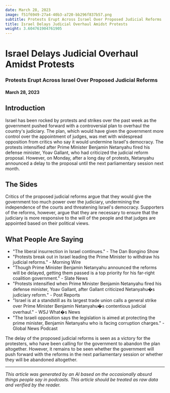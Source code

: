 ```yaml
---
date: March 28, 2023
image: f51f6949-27a4-40b3-a720-bb296f837b57.png
subtitle: Protests Erupt Across Israel Over Proposed Judicial Reforms
title: Israel Delays Judicial Overhaul Amidst Protests
weight: 3.604761904761905
---
```

# Israel Delays Judicial Overhaul Amidst Protests
### Protests Erupt Across Israel Over Proposed Judicial Reforms
#### March 28, 2023

## Introduction

Israel has been rocked by protests and strikes over the past week as the government pushed forward with a controversial plan to overhaul the country's judiciary. The plan, which would have given the government more control over the appointment of judges, was met with widespread opposition from critics who say it would undermine Israel's democracy. The protests intensified after Prime Minister Benjamin Netanyahu fired his defense minister, Yoav Gallant, who had criticized the judicial reform proposal. However, on Monday, after a long day of protests, Netanyahu announced a delay to the proposal until the next parliamentary session next month.

## The Sides
Critics of the proposed judicial reforms argue that they would give the government too much power over the judiciary, undermining the independence of the courts and threatening Israel's democracy. Supporters of the reforms, however, argue that they are necessary to ensure that the judiciary is more responsive to the will of the people and that judges are appointed based on their political views.

## What People Are Saying
- "The liberal insurrection in Israel continues." - The Dan Bongino Show
- "Protests break out in Israel leading the Prime Minister to withdraw his judicial reforms." - Morning Wire
- "Though Prime Minister Benjamin Netanyahu announced the reforms will be delayed, getting them passed is a top priority for his far-right coalition government." - Slate News
- "Protests intensified when Prime Minister Benjamin Netanyahu fired his defense minister, Yoav Gallant, after Gallant criticized Netanyahu�s judiciary reform." - Post Reports
- "Israel is at a standstill as its largest trade union calls a general strike over Prime Minister Benjamin Netanyahu�s contentious judicial overhaul." - WSJ What�s News
- "The Israeli opposition says the legislation is aimed at protecting the prime minister, Benjamin Netanyahu who is facing corruption charges." - Global News Podcast

The delay of the proposed judicial reforms is seen as a victory for the protesters, who have been calling for the government to abandon the plan altogether. However, it remains to be seen whether the government will push forward with the reforms in the next parliamentary session or whether they will be abandoned altogether.

---

*This article was generated by an AI based on the occasionally absurd things people say in podcasts. This article should be treated as raw data and verified by the reader.*